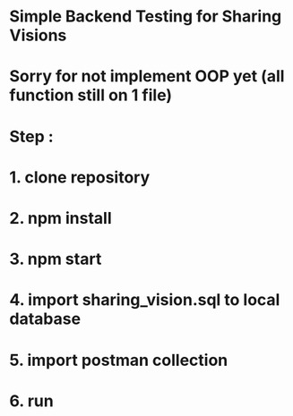 # Simple Backend Testing for Sharing Visions
# Sorry for not implement OOP yet (all function still on 1 file)

# Step :
# 1. clone repository
# 2. npm install
# 3. npm start
# 4. import sharing_vision.sql to local database
# 5. import postman collection
# 6. run